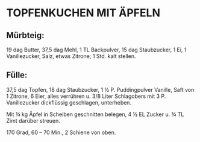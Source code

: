 # TOPFENKUCHEN MIT ÄPFELN

## Mürbteig:

19 dag Butter, 37,5 dag Mehl, 1 TL Backpulver, 15 dag Staubzucker, 1 Ei,
1 Vanillezucker, Salz, etwas Zitrone; 1 Std. kalt stellen.

## Fülle:

37,5 dag Topfen, 18 dag Staubzucker, 1 ½ P. Puddingpulver Vanille, Saft
von 1 Zitrone, 6 Eier, alles verrühren u. 3/8 Liter Schlagobers mit 3 P.
Vanillezucker dickflüssig geschlagen, unterheben.

Mit ¾ kg Äpfel in Scheiben geschnitten belegen, 4 ½ EL Zucker u. ¾ TL
Zimt darüber streuen.

170 Grad, 60 – 70 Min., 2 Schiene von oben.

